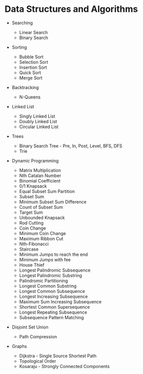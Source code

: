 # Data Structures and Algorithms

* Searching
	* Linear Search
	* Binary Search

* Sorting
	* Bubble Sort
	* Selection Sort
	* Insertion Sort
	* Quick Sort
	* Merge Sort

* Backtracking
	* N-Queens

* Linked List
	* Singly Linked List
	* Doubly Linked List
	* Circular Linked List

* Trees
	* Binary Search Tree - Pre, In, Post, Level, BFS, DFS
	* Trie

* Dynamic Programming
	* Matrix Multiplication
	* Nth Catalan Number
	* Binomial Coefficient
	* 0/1 Knapsack
	* Equal Subset Sum Partition
	* Subset Sum
	* Minimum Subset Sum Difference
	* Count of Subset Sum
	* Target Sum
	* Unbounded Knapsack
	* Rod Cutting
	* Coin Change
	* Minimum Coin Change
	* Maximum Ribbon Cut
	* Nth-Fibonacci
	* Staircase
	* Minimum Jumps to reach the end
	* Minimum Jumps with fee
	* House Thief
	* Longest Palindromic Subsequence
	* Longest Palindromic Substring
	* Palindromic Partitioning
	* Longest Common Substring
	* Longest Common Subsequence
	* Longest Increasing Subsequence
	* Maximum Sum Increasing Subsequence
	* Shortest Common Supersequence
	* Longest Repeating Subsequence
	* Subsequence Pattern Matching

* Disjoint Set Union
	* Path Compression

* Graphs
	* Dijkstra - Single Source Shortest Path
	* Topological Order
	* Kosaraju - Strongly Connected Components
